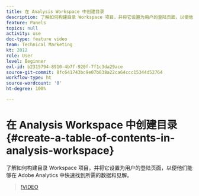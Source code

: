 ```yaml
---
title: 在 Analysis Workspace 中创建目录
description: 了解如何构建目录 Workspace 项目，并将它设置为用户的登陆页面，以便他们能够在 Adobe Analytics 中快速找到所需的数据和见解。
feature: Panels
topics: null
activity: use
doc-type: feature video
team: Technical Marketing
kt: 2812
role: User
level: Beginner
exl-id: b2315794-8910-4b7f-920f-7f1c3da29ace
source-git-commit: 8fc641743bc9e07b838a22ca64ccc15344d52764
workflow-type: ht
source-wordcount: '0'
ht-degree: 100%

---
```


# 在 Analysis Workspace 中创建目录 {#create-a-table-of-contents-in-analysis-workspace}

了解如何构建目录 Workspace 项目，并将它设置为用户的登陆页面，以便他们能够在 Adobe Analytics 中快速找到所需的数据和见解。

>[!VIDEO](https://video.tv.adobe.com/v/26990/?quality=12&learn=on)
